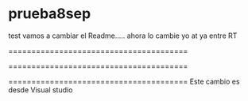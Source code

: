 # prueba8sep
test
vamos a cambiar el Readme.....
ahora lo cambie yo at
ya entre RT

=======================================


=======================================

=======================================
Este cambio es desde Visual studio